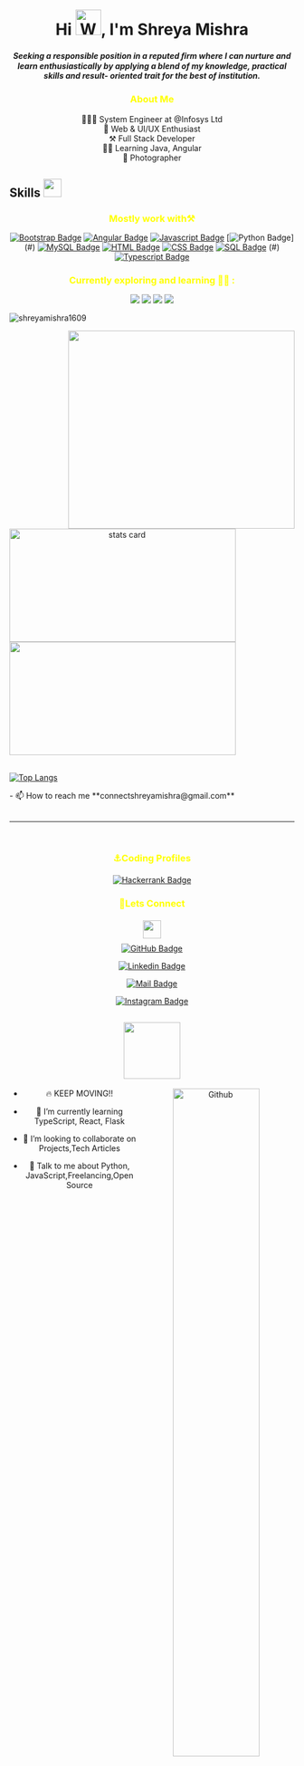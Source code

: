 <h1 align="center">Hi <img src="https://raw.githubusercontent.com/nixin72/nixin72/master/wave.gif" 
         alt="Waving hand animated gif"
         height="45"
         width="45" />, I'm Shreya Mishra</h1>
<h5 align="center">
Seeking a responsible position in a reputed ﬁrm where I can nurture and learn enthusiastically by applying a blend of my knowledge, practical skills and result- oriented trait for the best of institution.
</h5>

<h3 align="center" style="color:yellow;" >About Me</h3>  
 <div align="center">
👨🏻‍🎓 System Engineer at @Infosys Ltd
<br>🤖 Web & UI/UX Enthusiast
<br>⚒️ Full Stack Developer
<br>👨‍💻 Learning Java, Angular
<br>📸 Photographer
 </div>

<h2> Skills <img src = "https://media2.giphy.com/media/QssGEmpkyEOhBCb7e1/giphy.gif?cid=ecf05e47a0n3gi1bfqntqmob8g9aid1oyj2wr3ds3mg700bl&rid=giphy.gif" width = 32px> </h2> 

<h3 align="center" style="color:yellow;margin-bottom: 15px;" >Mostly work with⚒️</h3> 
<div align="center">

[![Bootstrap Badge](https://img.shields.io/badge/Bootstrap-563D7C?style=for-the-badge&logo=bootstrap&logoColor=white)](#) [![Angular Badge](https://img.shields.io/badge/Angular-6d4dff?style=for-the-badge&logo=Angular&logoColor=white)](#)  [![Javascript Badge](https://img.shields.io/badge/Javascript-facf43?style=for-the-badge&logo=javascript&logoColor=white)](#) [![Python Badge](https://img.shields.io/badge/PYTHON-yellow?style=for-the-badge&logo=python&logoColor=white")](#) [![MySQL Badge](https://img.shields.io/badge/MySQL-ff7926?style=for-the-badge&logo=mysql&logoColor=white)](#) [![HTML Badge](https://img.shields.io/badge/HTML5-E34F26?style=for-the-badge&logo=html5&logoColor=white)](#)  [![CSS Badge](https://img.shields.io/badge/CSS-239120?&style=for-the-badge&logo=css3&logoColor=white)](#) [![SQL Badge](https://img.shields.io/badge/SQL-239120?&style=for-the-badge&logo=sql3&logoColor=white)](#)  (#) [![Typescript Badge](https://img.shields.io/badge/Typescript-239120?&style=for-the-badge&logo=Typescript3&logoColor=white)](#)  

</div>
<h3 align="center" style="color:yellow;margin-bottom: 15px;"  >Currently exploring and learning 👨‍💻 :</h3>  
<p align="center">

<img src="https://img.shields.io/badge/React-2d73e3?style=for-the-badge&logo=react&logoColor=white">
<img src="https://img.shields.io/badge/Java-b0331a?style=for-the-badge&logo=java&logoColor=white">
<img src="https://img.shields.io/badge/AdobeXD-b0331a?style=for-the-badge&logo=AdobeXD&logoColor=white">
<img src="https://img.shields.io/badge/Figma-b0331a?style=for-the-badge&logo=Figma&logoColor=white">
</p>


<p align="left"> <img src="https://komarev.com/ghpvc/?username=shreyamishra1609&label=Profile%20views&color=0e75b6&style=flat" alt="shreyamishra1609" /></p>

<p>
<img align="right" height="350" width="400" src="https://cdn.dribbble.com/users/2238041/screenshots/4763918/working.gif" /> </a>

<a align= "center" href="https://github.com/shreyamishra1609">
<img alt= "stats card" height="200px" width="400" src="https://github-readme-streak-stats.herokuapp.com/?user=shreyamishra1609&theme=radical">
<br>

<img height="200px" width="400" src="https://github-readme-stats.vercel.app/api?username=shreyamishra1609&count_private=true&theme=radical&show_icons=true" />
<br>
<br>

[![Top Langs](https://github-readme-stats.vercel.app/api/top-langs/?username=shreyamishra1609&layout=compact&theme=radical&show_icons=true)](https://github.com/shreyamishra1609/github-readme-stats)

</p>
- 📫 How to reach me **connectshreyamishra@gmail.com**
<br><br>
<hr>

</p>
<br/>
<h3 align="center" style="color:yellow;margin-bottom: 20px;" >⚓Coding Profiles</h3>  
<div align="center" >
 
[![Hackerrank Badge](https://img.shields.io/badge/HackerRank-2EC866?style=flat&logo=HackerRank&logoColor=white)](https://www.hackerrank.com/shreyamishra1601)
</p>


<h3 align="center" style="color:yellow;margin-bottom: 20px;" >🔗Lets Connect</h3> 
<img src="https://github.com/hariketsheth/hariketsheth/blob/main/img/handshake.gif" height="32px" style="margin-bottom: -5px;"  >  
<div align="center" >

[![GitHub Badge](https://img.shields.io/badge/-GitHub-black?style=flat&labelColor=white&logo=github&logoColor=black)](https://github.com/shreyamishra1609)


[![Linkedin Badge](https://img.shields.io/badge/-Linkedin-0e76a8?style=flat&labelColor=white&logo=linkedin&logoColor=0e76a8)](http://linkedin.com/in/shreya-mishra16)


[![Mail Badge](https://img.shields.io/badge/-Gmail-c0392b?style=flat&labelColor=white&logo=gmail&logoColor=c0392b)](mailto:connectshreyamishra@gmail.com)

[![Instagram Badge](https://img.shields.io/badge/-Instagram-e84393?style=flat&labelColor=white&logo=instagram&logoColor=e84393)](https://www.instagram.com/amyra.mishra/)
</p>


<h2><img src = "https://media0.giphy.com/media/KDDpcKigbfFpnejZs6/giphy.gif?cid=ecf05e47oy6f4zjs8g1qoiystc56cu7r9tb8a1fe76e05oty&rid=giphy.gif" width = 100px></h2>



<img width="55%" align="right" alt="Github" src="https://raw.githubusercontent.com/onimur/.github/master/.resources/git-header.svg" />


- 🔥 KEEP MOVING!!

- 🌱 I’m currently learning TypeScript, React, Flask 

- 👯 I’m looking to collaborate on Projects,Tech Articles 

- 💬 Talk to me about Python, JavaScript,Freelancing,Open Source 

